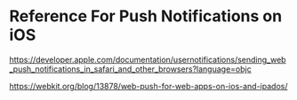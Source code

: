 # Reference For Push Notifications on iOS

https://developer.apple.com/documentation/usernotifications/sending_web_push_notifications_in_safari_and_other_browsers?language=objc

https://webkit.org/blog/13878/web-push-for-web-apps-on-ios-and-ipados/
